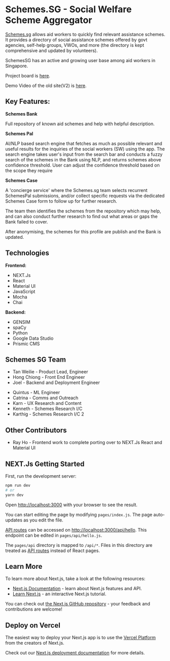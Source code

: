 <!-- @format -->

# Schemes.SG - Social Welfare Scheme Aggregator

[Schemes.sg](https://schemes.sg/) allows aid workers to quickly find relevant assistance schemes. It provides a directory of social assistance schemes offered by govt agencies, self-help groups, VWOs, and more (the directory is kept comprehensive and updated by volunteers).

SchemesSG has an active and growing user base among aid workers in Singapore.

Project board is [here](https://github.com/orgs/bettersg/projects/3).

Demo Video of the old site(V2) is [here](https://www.youtube.com/watch?v=xl2cw5GBNGg).

## Key Features:

**Schemes Bank**

Full repository of known aid schemes and help with helpful description.

**Schemes Pal**

AI/NLP based search engine that fetches as much as possible relevant and useful results for the inquiries of the social workers (SW) using the app. The search engine takes user's input from the search bar and conducts a fuzzy search of the schemes in the Bank using NLP, and returns schemes above confidence threshold. User can adjust the confidence threshold based on the scope they require

**Schemes Case**

A 'concierge service' where the Schemes.sg team selects recurrent SchemesPal submissions, and/or collect specific requests via the dedicated Schemes Case form to follow up for further research.

The team then identifies the schemes from the repository which may help, and can also conduct further research to find out what areas or gaps the Bank failed to cover.

After anonymising, the schemes for this profile are publish and the Bank is updated.

## Technologies

**Frontend:**

- NEXT.Js
- React
- Material UI
- JavaScript
- Mocha
- Chai

**Backend:**

- GENSIM
- spaCy
- Python
- Google Data Studio
- Prismic CMS

## Schemes SG Team

- Tan Weilie - Product Lead, Engineer
- Hong Chiong - Front End Engineer
- Joel - Backend and Deployment Engineer

* Quintus - ML Engineer
* Catrina - Comms and Outreach
* Karn - UX Research and Content
* Kenneth - Schemes Research I/C
* Karthig - Schemes Research I/C 2

## Other Contributors

- Ray Ho - Frontend work to complete porting over to NEXT.Js React and Material UI

## NEXT.Js Getting Started

First, run the development server:

```bash
npm run dev
# or
yarn dev
```

Open [http://localhost:3000](http://localhost:3000) with your browser to see the result.

You can start editing the page by modifying `pages/index.js`. The page auto-updates as you edit the file.

[API routes](https://nextjs.org/docs/api-routes/introduction) can be accessed on [http://localhost:3000/api/hello](http://localhost:3000/api/hello). This endpoint can be edited in `pages/api/hello.js`.

The `pages/api` directory is mapped to `/api/*`. Files in this directory are treated as [API routes](https://nextjs.org/docs/api-routes/introduction) instead of React pages.

## Learn More

To learn more about Next.js, take a look at the following resources:

- [Next.js Documentation](https://nextjs.org/docs) - learn about Next.js features and API.
- [Learn Next.js](https://nextjs.org/learn) - an interactive Next.js tutorial.

You can check out [the Next.js GitHub repository](https://github.com/vercel/next.js/) - your feedback and contributions are welcome!

## Deploy on Vercel

The easiest way to deploy your Next.js app is to use the [Vercel Platform](https://vercel.com/new?utm_medium=default-template&filter=next.js&utm_source=create-next-app&utm_campaign=create-next-app-readme) from the creators of Next.js.

Check out our [Next.js deployment documentation](https://nextjs.org/docs/deployment) for more details.
